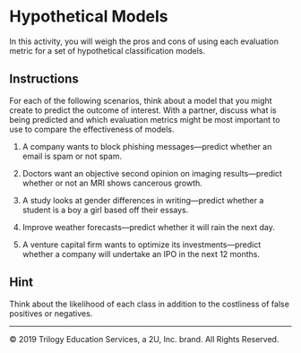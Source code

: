 # Hypothetical Models

In this activity, you will weigh the pros and cons of using each evaluation metric for a set of hypothetical classification models.

## Instructions

For each of the following scenarios, think about a model that you might create to predict the outcome of interest. With a partner, discuss what is being predicted and which evaluation metrics might be most important to use to compare the effectiveness of models.

1. A company wants to block phishing messages—predict whether an email is spam or not spam.

2. Doctors want an objective second opinion on imaging results—predict whether or not an MRI shows cancerous growth.

3. A study looks at gender differences in writing—predict whether a student is a boy a girl based off their essays.

4. Improve weather forecasts—predict whether it will rain the next day.

5. A venture capital firm wants to optimize its investments—predict whether a company will undertake an IPO in the next 12 months.

## Hint

Think about the likelihood of each class in addition to the costliness of false positives or negatives.

---

© 2019 Trilogy Education Services, a 2U, Inc. brand. All Rights Reserved.
